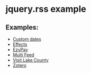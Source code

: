 jquery.rss example
==================

Examples:
---------

-   [Custom dates](examples/custom-dates.html)
-   [Effects](examples/effects.html)
-   [EzyPay](examples/ezypay.html)
-   [Multi Feed](examples/multi-feed.html)
-   [Visit Lake County](examples/visitlakecounty.html)
-   [Zotero](examples/zotero.html)
